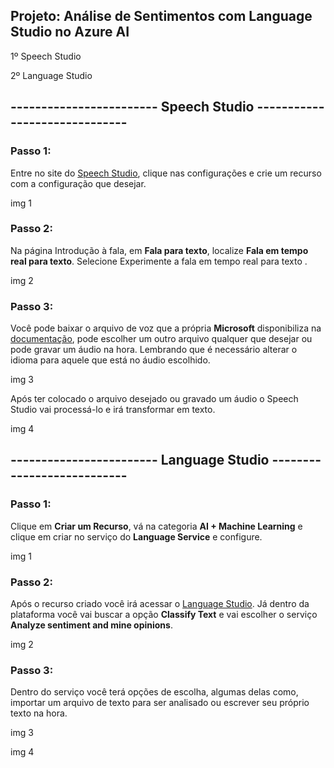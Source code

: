 ## Projeto: Análise de Sentimentos com Language Studio no Azure AI
1º Speech Studio

2º Language Studio

## ------------------------ Speech Studio ------------------------------

### Passo 1:

Entre no site do [Speech Studio](https://speech.microsoft.com/portal), clique nas configurações e crie um recurso com a configuração que desejar.

img 1

### Passo 2:

Na página Introdução à fala, em **Fala para texto**, localize **Fala em tempo real para texto**. Selecione Experimente a fala em tempo real para texto .

img 2

### Passo 3:

Você pode baixar o arquivo de voz que a própria **Microsoft** disponibiliza na [documentação](https://microsoftlearning.github.io/mslearn-ai-fundamentals/Instructions/Labs/09-speech.html), pode escolher um outro arquivo qualquer que desejar ou pode gravar um áudio na hora. Lembrando que é necessário alterar o idioma para aquele que está no áudio escolhido.

img 3

Após ter colocado o arquivo desejado ou gravado um áudio o Speech Studio vai processá-lo e irá transformar em texto.

img 4

## ------------------------ Language Studio ---------------------------

### Passo 1:

Clique em **Criar um Recurso**, vá na categoria **AI + Machine Learning** e clique em criar no serviço do **Language Service** e configure.

img 1

### Passo 2:

Após o recurso criado você irá acessar o [Language Studio](https://language.cognitive.azure.com/tryout/sentiment). Já dentro da plataforma você vai buscar a opção **Classify Text** e vai escolher o serviço **Analyze sentiment and mine opinions**.

img 2

### Passo 3:

Dentro do serviço você terá opções de escolha, algumas delas como, importar um arquivo de texto para ser analisado ou escrever seu próprio texto na hora.

img 3

img 4






